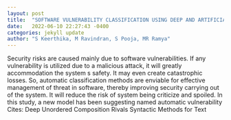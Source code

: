 ```yaml
---
layout: post
title:  "SOFTWARE VULNERABILITY CLASSIFICATION USING DEEP AND ARTIFICIAL NEURAL NETWORKS"
date:   2022-06-10 22:27:43 -0400
categories: jekyll update
author: "S Keerthika, M Ravindran, S Pooja, MR Ramya"
---
```

Security risks are caused mainly due to software vulnerabilities. If any vulnerability is utilized due to a malicious attack, it will greatly accommodation the system s safety. It may even create catastrophic losses. So, automatic classification methods are enviable for effective management of threat in software, thereby improving security carrying out of the system. It will reduce the risk of system being criticize and spoiled. In this study, a new model has been suggesting named automatic vulnerability  Cites: Deep Unordered Composition Rivals Syntactic Methods for Text